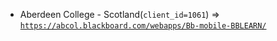  - Aberdeen College - Scotland(`client_id=1061`) => [`https://abcol.blackboard.com/webapps/Bb-mobile-BBLEARN/`](https://abcol.blackboard.com/webapps/Bb-mobile-BBLEARN/)
